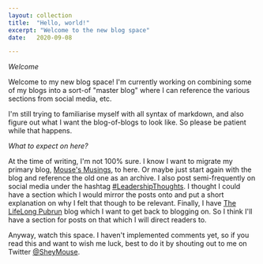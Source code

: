 ```yaml
---
layout: collection
title:  "Hello, world!"
excerpt: "Welcome to the new blog space"
date:   2020-09-08

---
```


*Welcome*

Welcome to my new blog space! I'm currently working on combining some of my blogs into a sort-of "master blog" where I can reference the various sections from social media, etc. 

I'm still trying to familiarise myself with all syntax of markdown, and also figure out what I want the blog-of-blogs to look like. So please be patient while that happens. 

*What to expect on here?*

At the time of writing, I'm not 100% sure. I know I want to migrate my primary blog, [Mouse's Musings](http://mousesmusings.blogspot.com/), to here. Or maybe just start again with the blog and reference the old one as an archive. 
I also post semi-frequently on social media under the hashtag [#LeadershipThoughts](https://twitter.com/search?q=(%23LeadershipThoughts)%20(from%3Asheymouse)). I thought I could have a section which I would mirror the posts onto and put a short explanation on why I felt that though to be relevant. 
Finally, I have [The LifeLong Pubrun](http://lifelongpubrun.blogspot.com/) blog which I want to get back to blogging on. So I think I'll have a section for posts on that which I will direct readers to. 

Anyway, watch this space. I haven't implemented comments yet, so if you read this and want to wish me luck, best to do it by shouting out to me on Twitter [@SheyMouse](https://twitter.com/SheyMouse).

